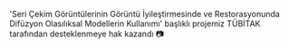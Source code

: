 'Seri Çekim Görüntülerinin Görüntü İyileştirmesinde ve Restorasyonunda Difüzyon Olasılıksal Modellerin Kullanımı' başlıklı projemiz TÜBİTAK tarafından desteklenmeye hak kazandı :camera: